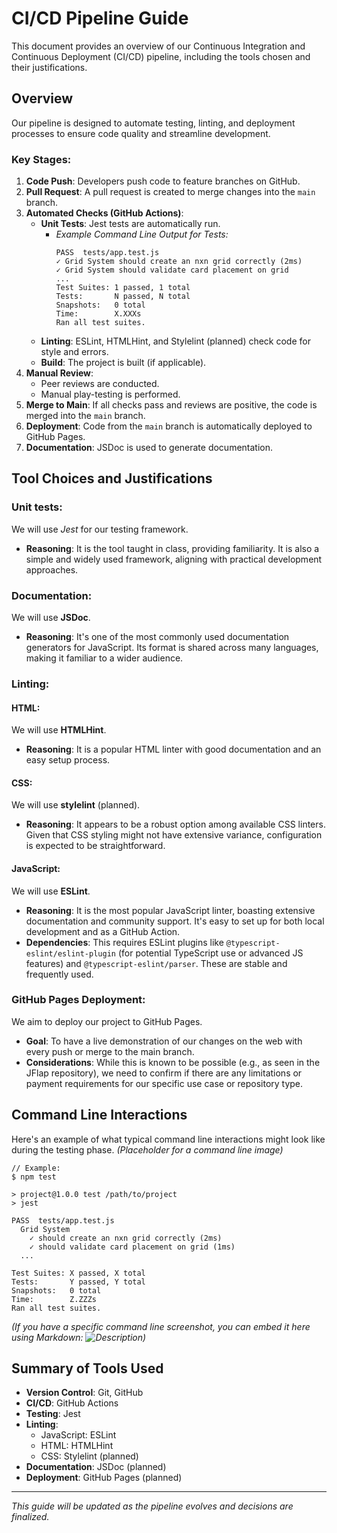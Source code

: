 # CI/CD Pipeline Guide

This document provides an overview of our Continuous Integration and Continuous Deployment (CI/CD) pipeline, including the tools chosen and their justifications.

## Overview

Our pipeline is designed to automate testing, linting, and deployment processes to ensure code quality and streamline development.

### Key Stages:

1.  **Code Push**: Developers push code to feature branches on GitHub.
2.  **Pull Request**: A pull request is created to merge changes into the `main` branch.
3.  **Automated Checks (GitHub Actions)**:
    *   **Unit Tests**: Jest tests are automatically run.
        *   *Example Command Line Output for Tests:*
            ```
            PASS  tests/app.test.js
            ✓ Grid System should create an nxn grid correctly (2ms)
            ✓ Grid System should validate card placement on grid
            ...
            Test Suites: 1 passed, 1 total
            Tests:       N passed, N total
            Snapshots:   0 total
            Time:        X.XXXs
            Ran all test suites.
            ```
    *   **Linting**: ESLint, HTMLHint, and Stylelint (planned) check code for style and errors.
    *   **Build**: The project is built (if applicable).
4.  **Manual Review**:
    *   Peer reviews are conducted.
    *   Manual play-testing is performed.
5.  **Merge to Main**: If all checks pass and reviews are positive, the code is merged into the `main` branch.
6.  **Deployment**: Code from the `main` branch is automatically deployed to GitHub Pages.
7.  **Documentation**: JSDoc is used to generate documentation.

## Tool Choices and Justifications

### Unit tests:

We will use *Jest* for our testing framework.
*   **Reasoning**: It is the tool taught in class, providing familiarity. It is also a simple and widely used framework, aligning with practical development approaches.

### Documentation:

We will use **JSDoc**.
*   **Reasoning**: It's one of the most commonly used documentation generators for JavaScript. Its format is shared across many languages, making it familiar to a wider audience.

### Linting:

#### HTML:
We will use **HTMLHint**.
*   **Reasoning**: It is a popular HTML linter with good documentation and an easy setup process.

#### CSS:
We will use **stylelint** (planned).
*   **Reasoning**: It appears to be a robust option among available CSS linters. Given that CSS styling might not have extensive variance, configuration is expected to be straightforward.

#### JavaScript:
We will use **ESLint**.
*   **Reasoning**: It is the most popular JavaScript linter, boasting extensive documentation and community support. It's easy to set up for both local development and as a GitHub Action.
*   **Dependencies**: This requires ESLint plugins like `@typescript-eslint/eslint-plugin` (for potential TypeScript use or advanced JS features) and `@typescript-eslint/parser`. These are stable and frequently used.

### GitHub Pages Deployment:

We aim to deploy our project to GitHub Pages.
*   **Goal**: To have a live demonstration of our changes on the web with every push or merge to the main branch.
*   **Considerations**: While this is known to be possible (e.g., as seen in the JFlap repository), we need to confirm if there are any limitations or payment requirements for our specific use case or repository type.

## Command Line Interactions

Here's an example of what typical command line interactions might look like during the testing phase. *(Placeholder for a command line image)*

```
// Example:
$ npm test

> project@1.0.0 test /path/to/project
> jest

PASS  tests/app.test.js
  Grid System
    ✓ should create an nxn grid correctly (2ms)
    ✓ should validate card placement on grid (1ms)
  ...

Test Suites: X passed, X total
Tests:       Y passed, Y total
Snapshots:   0 total
Time:        Z.ZZZs
Ran all test suites.
```

*(If you have a specific command line screenshot, you can embed it here using Markdown: ![Description](path/to/image.png))*

## Summary of Tools Used

*   **Version Control**: Git, GitHub
*   **CI/CD**: GitHub Actions
*   **Testing**: Jest
*   **Linting**:
    *   JavaScript: ESLint
    *   HTML: HTMLHint
    *   CSS: Stylelint (planned)
*   **Documentation**: JSDoc (planned)
*   **Deployment**: GitHub Pages (planned)

---

*This guide will be updated as the pipeline evolves and decisions are finalized.*